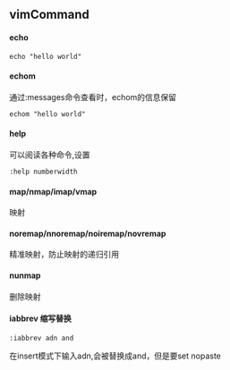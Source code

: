 ## vimCommand
#### echo
```
echo "hello world"
```
#### echom
通过:messages命令查看时，echom的信息保留
```
echom "hello world"
```

#### help
可以阅读各种命令,设置
```
:help numberwidth
```

#### map/nmap/imap/vmap
映射

#### noremap/nnoremap/noiremap/novremap
精准映射，防止映射的递归引用

#### nunmap 
删除映射

#### iabbrev 缩写替换
```
:iabbrev adn and
```
在insert模式下输入adn,会被替换成and，但是要set nopaste

